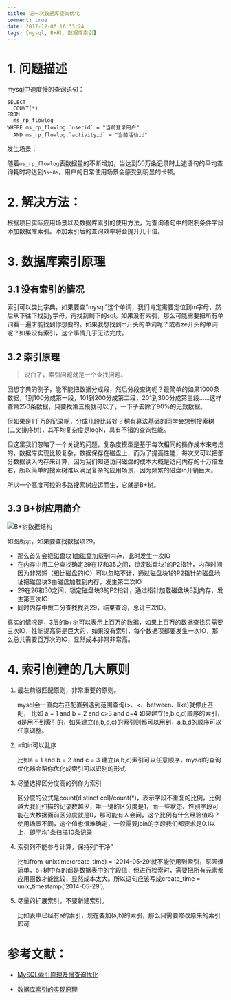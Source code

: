 ```yaml
---
title: 记一次数据库查询优化
comment: true
date: 2017-12-06 16:33:24
tags: [mysql, B+树, 数据库索引]
---
```


# 1. 问题描述

mysql中速度慢的查询语句：

``` mysql
SELECT
  COUNT(*)
FROM
  ms_rp_flowlog
WHERE ms_rp_flowlog.`userid` = "当前登录用户"
  AND ms_rp_flowlog.`activityid` = "当前活动id"
```

发生场景：

随着`ms_rp_flowlog`表数据量的不断增加，当达到50万条记录时上述语句的平均查询耗时将达到`5s~8s`。用户的日常使用场景会感受到明显的卡顿。

# 2. 解决方法：



根据项目实际应用场景以及数据库索引的使用方法，为查询语句中的限制条件字段添加数据库索引。添加索引后的查询效率将会提升几十倍。



# 3. 数据库索引原理

## 3.1 没有索引的情况

索引可以类比字典，如果要查“mysql”这个单词，我们肯定需要定位到m字母，然后从下往下找到y字母，再找到剩下的sql。如果没有索引，那么可能需要把所有单词看一遍才能找到你想要的。如果我想找到m开头的单词呢？或者ze开头的单词呢？如果没有索引，这个事情几乎无法完成。

## 3.2 索引原理

> 说白了，索引问题就是一个查找问题。

回想字典的例子，能不能把数据分成段，然后分段查询呢？最简单的如果1000条数据，1到100分成第一段，101到200分成第二段，201到300分成第三段......这样查第250条数据，只要找第三段就可以了，一下子去除了90%的无效数据。

但如果是1千万的记录呢，分成几段比较好？稍有算法基础的同学会想到搜索树 (二叉排序树)，其平均复杂度是logN，具有不错的查询性能。

但这里我们忽略了一个关键的问题，复杂度模型是基于每次相同的操作成本来考虑的，数据库实现比较复杂，数据保存在磁盘上，而为了提高性能，每次又可以把部分数据读入内存来计算，因为我们知道访问磁盘的成本大概是访问内存的十万倍左右，所以简单的搜索树难以满足复杂的应用场景，因为频繁的磁盘io开销巨大。

所以一个高度可控的多路搜索树应运而生，它就是B+树。

## 3.3 B+树应用简介

![B+树数据结构](http://ortur5wom.bkt.clouddn.com/image/GithubBlog/B+%E6%A0%91.png)

如图所示，如果要查找数据项29，

- 那么首先会把磁盘块1由磁盘加载到内存，此时发生一次IO
- 在内存中用二分查找确定29在17和35之间，锁定磁盘块1的P2指针，内存时间因为非常短（相比磁盘的IO）可以忽略不计，通过磁盘块1的P2指针的磁盘地址把磁盘块3由磁盘加载到内存，发生第二次IO
- 29在26和30之间，锁定磁盘块3的P2指针，通过指针加载磁盘块8到内存，发生第三次IO
- 同时内存中做二分查找找到29，结束查询，总计三次IO。

真实的情况是，3层的b+树可以表示上百万的数据，如果上百万的数据查找只需要三次IO，性能提高将是巨大的，如果没有索引，每个数据项都要发生一次IO，那么总共需要百万次的IO，显然成本非常非常高。

# 4. 索引创建的几大原则

1. 最左前缀匹配原则，非常重要的原则。

   mysql会一直向右匹配直到遇到范围查询(>、<、between、like)就停止匹配， 比如 a = 1 and b = 2 and c>3 and d=4 如果建立(a,b,c,d)顺序的索引，d是用不到索引的，如果建立(a,b,d,c)的索引则都可以用到，a,b,d的顺序可以任意调整。

2. =和in可以乱序

   比如a = 1 and b = 2 and c = 3 建立(a,b,c)索引可以任意顺序，mysql的查询优化器会帮你优化成索引可以识别的形式

3. 尽量选择区分度高的列作为索引

   区分度的公式是count(distinct col)/count(*)，表示字段不重复的比例，比例越大我们扫描的记录数越少，唯一键的区分度是1，而一些状态、性别字段可能在大数据面前区分度就是0，那可能有人会问，这个比例有什么经验值吗？使用场景不同，这个值也很难确定，一般需要join的字段我们都要求是0.1以上，即平均1条扫描10条记录

4. 索引列不能参与计算，保持列“干净”

   比如from_unixtime(create_time) = ’2014-05-29’就不能使用到索引，原因很简单，b+树中存的都是数据表中的字段值，但进行检索时，需要把所有元素都应用函数才能比较，显然成本太大。所以语句应该写成create_time = unix_timestamp(’2014-05-29’);

5. 尽量的扩展索引，不要新建索引。

   比如表中已经有a的索引，现在要加(a,b)的索引，那么只需要修改原来的索引即可



# 参考文献：

- [MySQL索引原理及慢查询优化](https://tech.meituan.com/mysql-index.html)

- [数据库索引的实现原理](http://blog.csdn.net/kennyrose/article/details/7532032)